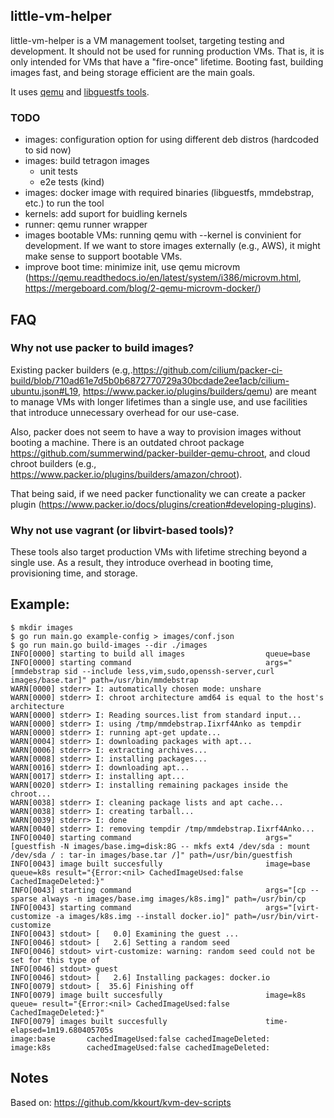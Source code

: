 ##  little-vm-helper

little-vm-helper is a VM management toolset, targeting testing and development. It should
not be used for running production VMs. That is, it is only intended for VMs
that have a "fire-once" lifetime. Booting fast, building images fast, and being
storage efficient are the main goals.

It uses [qemu](https://www.qemu.org/) and [libguestfs tools](https://libguestfs.org/).

### TODO
 * images: configuration option for using different deb distros (hardcoded to sid now)
 * images: build tetragon images
     * unit tests
     * e2e tests (kind)
 * images: docker image with required binaries (libguestfs, mmdebstrap, etc.) to run the tool
 * kernels: add suport for buidling kernels
 * runner: qemu runner wrapper
 * images bootable VMs: running qemu with --kernel is convinient for
   development. If we want to store images externally (e.g., AWS), it might
   make sense to support bootable VMs.
 * improve boot time: minimize init, use qemu microvm
   (https://qemu.readthedocs.io/en/latest/system/i386/microvm.html,
   https://mergeboard.com/blog/2-qemu-microvm-docker/)

## FAQ

### Why not use packer to build images?

Existing packer builders
(e.g,.https://github.com/cilium/packer-ci-build/blob/710ad61e7d5b0b6872770729a30bcdade2ee1acb/cilium-ubuntu.json#L19,
https://www.packer.io/plugins/builders/qemu) are meant to manage VMs with
longer lifetimes than a single use, and use facilities that introduce unnecessary overhead for our use-case.

Also, packer does not seem to have a way to provision images without booting a
machine. There is an outdated chroot package
https://github.com/summerwind/packer-builder-qemu-chroot, and cloud chroot builders
(e.g., https://www.packer.io/plugins/builders/amazon/chroot).

That being said, if we need packer functionality we can create a packer plugin
(https://www.packer.io/docs/plugins/creation#developing-plugins).

### Why not use vagrant (or libvirt-based tools)?

These tools also target production VMs with lifetime streching beyond a single
use. As a result, they introduce overhead in booting time, provisioning time,
and storage.

## Example:


```
$ mkdir images
$ go run main.go example-config > images/conf.json
$ go run main.go build-images --dir ./images
INFO[0000] starting to build all images                  queue=base
INFO[0000] starting command                              args="[mmdebstrap sid --include less,vim,sudo,openssh-server,curl images/base.tar]" path=/usr/bin/mmdebstrap
WARN[0000] stderr> I: automatically chosen mode: unshare
WARN[0000] stderr> I: chroot architecture amd64 is equal to the host's architecture
WARN[0000] stderr> I: Reading sources.list from standard input...
WARN[0000] stderr> I: using /tmp/mmdebstrap.Iixrf4Anko as tempdir
WARN[0000] stderr> I: running apt-get update...
WARN[0004] stderr> I: downloading packages with apt...
WARN[0006] stderr> I: extracting archives...
WARN[0008] stderr> I: installing packages...
WARN[0016] stderr> I: downloading apt...
WARN[0017] stderr> I: installing apt...
WARN[0020] stderr> I: installing remaining packages inside the chroot...
WARN[0038] stderr> I: cleaning package lists and apt cache...
WARN[0038] stderr> I: creating tarball...
WARN[0039] stderr> I: done
WARN[0040] stderr> I: removing tempdir /tmp/mmdebstrap.Iixrf4Anko...
INFO[0040] starting command                              args="[guestfish -N images/base.img=disk:8G -- mkfs ext4 /dev/sda : mount /dev/sda / : tar-in images/base.tar /]" path=/usr/bin/guestfish
INFO[0043] image built succesfully                       image=base queue=k8s result="{Error:<nil> CachedImageUsed:false CachedImageDeleted:}"
INFO[0043] starting command                              args="[cp --sparse always -n images/base.img images/k8s.img]" path=/usr/bin/cp
INFO[0043] starting command                              args="[virt-customize -a images/k8s.img --install docker.io]" path=/usr/bin/virt-customize
INFO[0043] stdout> [   0.0] Examining the guest ...
INFO[0046] stdout> [   2.6] Setting a random seed
INFO[0046] stdout> virt-customize: warning: random seed could not be set for this type of
INFO[0046] stdout> guest
INFO[0046] stdout> [   2.6] Installing packages: docker.io
INFO[0079] stdout> [  35.6] Finishing off
INFO[0079] image built succesfully                       image=k8s queue= result="{Error:<nil> CachedImageUsed:false CachedImageDeleted:}"
INFO[0079] images built succesfully                      time-elapsed=1m19.680405705s
image:base       cachedImageUsed:false cachedImageDeleted:
image:k8s        cachedImageUsed:false cachedImageDeleted:
```

## Notes

Based on: https://github.com/kkourt/kvm-dev-scripts
